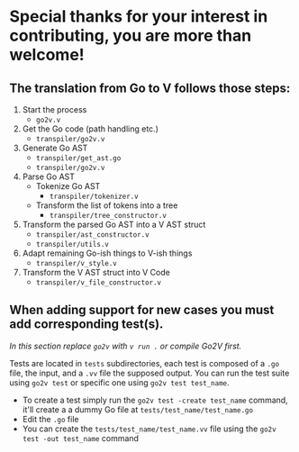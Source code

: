# Special thanks for your interest in contributing, you are more than welcome!

## The translation from Go to V follows those steps:

1. Start the process
   - `go2v.v`
2. Get the Go code (path handling etc.)
	- `transpiler/go2v.v`
3. Generate Go AST
	- `transpiler/get_ast.go`
	- `transpiler/go2v.v`
4. Parse Go AST
   - Tokenize Go AST
      - `transpiler/tokenizer.v`
   - Transform the list of tokens into a tree
      - `transpiler/tree_constructor.v`
5. Transform the parsed Go AST into a V AST struct
   - `transpiler/ast_constructor.v`
   - `transpiler/utils.v`
6. Adapt remaining Go-ish things to V-ish things
   - `transpiler/v_style.v`
7. Transform the V AST struct into V Code
   - `transpiler/v_file_constructor.v`

## When adding support for new cases you must add corresponding test(s).

*In this section replace `go2v` with `v run .` or compile Go2V first.*

Tests are located in `tests` subdirectories, each test is composed of a `.go` file, the input, and a `.vv` file the supposed output.
You can run the test suite using `go2v test` or specific one using `go2v test test_name`.

- To create a test simply run the `go2v test -create test_name` command, it'll create a a dummy Go file at `tests/test_name/test_name.go`
- Edit the `.go` file
- You can create the `tests/test_name/test_name.vv` file using the `go2v test -out test_name` command
